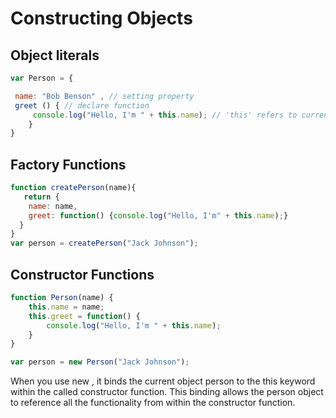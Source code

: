 # Constructing Objects

## Object literals

```Javascript
var Person = {

 name: "Bob Benson" , // setting property
 greet () { // declare function
     console.log("Hello, I'm " + this.name); // 'this' refers to current object
    }
}
```

## Factory Functions

```Javascript
function createPerson(name){
   return {
    name: name,
    greet: function() {console.log("Hello, I'm" + this.name);}
  }
}
var person = createPerson("Jack Johnson");
```

## Constructor Functions

```Javascript
function Person(name) {
    this.name = name;
    this.greet = function() {
        console.log("Hello, I'm " + this.name);
    }
}

var person = new Person("Jack Johnson");
```

When you use new , it binds the current object person to the this keyword within the called constructor function. This binding allows the person object to reference all the functionality from within the constructor function.
